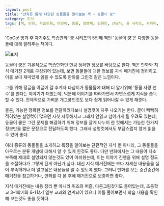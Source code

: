 ```yaml
---
layout: post
title: "만화를 통해 다양한 동물들을 알아보는 책 - 동물이 쿵"
category: 도서
tags: [책, 만화, 학습만화, 어린이, 동물, 임영제, 김현민, 신남식, 쿵 시리즈, 사파리, 서평]
---
```


'GoGo! 방과 후 자기주도 학습만화' 쿵 시리즈의 5번째 책인
'동물이 쿵'은
다양한 동물들에 대해 알려주는 책이다.

![표지](https://lh3.googleusercontent.com/Ta8IpWvdw3CCP2cmRUEoRvJLrrEu_v6YkOYwaFBDERDzD5D-l7a132DLa6zLRvkQjDNx4TLf5BmLtA=s480)

동물이 쿵은 기본적으로 학습만화인 만큼 정확한 정보를 바탕으로 한다.
책은 만화와 지식 매거진 2개로 구성되어 있는데,
보면 동물들에 대한 정보를 지식 매거진에 정리하고
이를 보다 재미있게 읽을 수 있도록 만화를 그린것 같은 느낌이다.

그를 위해 정글을 이끌어 갈 후계자 타삼이가
동물들에 대해 더 알기위해 '동물 사랑 연수'를 한다는 이야기가 더했는데,
덕분에 이야기를 따라가면서 자연스럽게 지식을 습득할 수 있다.
전체적으로 가벼운 개그풍인것도 보다 쉽게 읽어나갈 수 있게 해준다.

물론, 가능한 정확한 정보를 전달하려다보니 설명컷이 자주 나오기는 한다.
글이 빽빽히 적혀있는 설명컷이 많으면 자칫 지루해지고 그래서 안읽고 넘어가게 될 우려도 있는데,
동물이 쿵은 그런 문제를 해결하기 위해 정보를 잘게 나누어
한 컷에서는 가능한 한가지 정보만을 짧은 문장으로 전달하도록 했다.
그래서 설명컷에서도 부담스럽지 않게 읽을 수 있어 좋다.

여러 종류의 동물들을 소개하고 특징을 알아보는 단편적인 지식 뿐 아니라,
그 동물들을 아우르는 분류 개념에 대해서 알 수 있게 한것도 좋다.
다만 만화에서는 그 내용이 다소 부족해 제대로 설명되지 않는것도 있어 아쉬웠는데,
이는 이야기 진행을 위해 설명 정도를 조절하다가 그렇게 된게 아닌가 싶다.
대신 지식 매거진에는 보다 자세한 내용들을 실어
부족하거나 더 알고싶은 내용들을 알 수 있도록 했다.
그러니 만화를 보는 중간중간에 매거진을 참고하거나,
만화를 다 본 후에 매거진으로 보충하면 좋다.

지식 매거진에는 내용 정리 뿐 아니라
퀴즈와 퍼즐, 다른그림찾기도 들어있는데,
초등학교 3-1학기와 6-1학기 일부 교과와 연계되어 있으니
이를 풀어보면서 학습 내용을 확인해 보는것도 좋을 듯하다.
